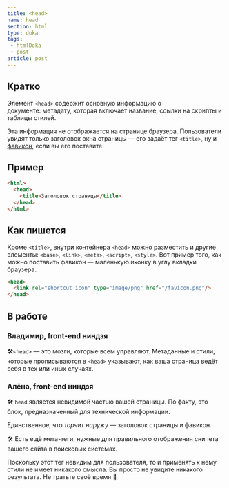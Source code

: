 ```yaml
---
title: <head>
name: head
section: html
type: doka
tags:
 - htmlDoka
 - post
article: post
---
```


## Кратко

Элемент `<head>` содержит основную информацию о документе: метадату, которая включает название, ссылки на скрипты и таблицы стилей.

Эта информация не отображается на странице браузера. Пользователи увидят только заголовок окна страницы — его задаёт тег `<title>`, ну и [фавикон](), если вы его поставите.

## Пример

```html
<html>
  <head>
    <title>Заголовок страницы</title>
  </head>
</html>
```

## Как пишется

Кроме `<title>`, внутри контейнера `<head>` можно разместить и другие элементы: `<base>`, `<link>`, `<meta>`, `<script>`, `<style>`. Вот пример того, как можно поставить фавикон — маленькую иконку в углу вкладки браузера.

```html
<head>
  <link rel="shortcut icon" type="image/png" href="/favicon.png"/>
</head>
```

## В работе

### Владимир, front-end ниндзя
🛠`<head>` — это мозги, которые всем управляют. Метаданные и стили, которые прописываются в `<head>` указывают, как ваша страница ведёт себя в тех или иных случаях.

### Алёна, front-end ниндзя

🛠 `head` является невидимой частью вашей страницы. По факту, это блок, предназначенный для технической информации.

Единственное, что *торчит наружу* — заголовок страницы и фавикон.

🛠 Есть ещё мета-теги, нужные для правильного отображения снипета вашего сайта в поисковых системах.

Поскольку этот тег невидим для пользователя, то и применять к нему стили не имеет никакого смысла. Вы просто не увидите никакого результата. Не тратьте своё время 🙂
